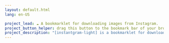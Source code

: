 ```yaml
---
layout: default.html
lang: en-US

project_lead: ☁️ A bookmarklet for downloading images from Instagram.
project_button_helper: drag this button to the bookmark bar of your browser.
project_description: "[instantgram-light] is a bookmarklet for downloading single images from Instagram. Tiny, simple, without any further extensions or downloads. Just drag the [instantgram-light] button to the bookmark bar of your browser, open any Instagram post and click on the bookmarklet. Just works  :-)"
---
```

